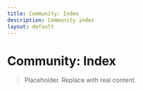 ```yaml
---
title: Community: Index
description: Community index
layout: default
---
```

# Community: Index

> Placeholder. Replace with real content.
